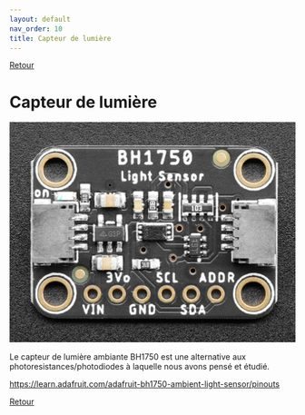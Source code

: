 ```yaml
---
layout: default
nav_order: 10
title: Capteur de lumière
---
```


[Retour](partie_électronique.md)

# Capteur de lumière

![LightSensor](Images/BH1750_lightsensor.png)

Le capteur de lumière ambiante BH1750 est une alternative aux photoresistances/photodiodes à laquelle nous avons pensé et étudié.

https://learn.adafruit.com/adafruit-bh1750-ambient-light-sensor/pinouts

[Retour](partie_électronique.md)